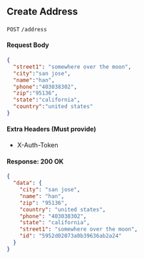## Create Address

`POST` `/address`

#### Request Body

```json
{
  "street1": "somewhere over the moon",
  "city":"san jose",
  "name":"han",
  "phone":"403038302",
  "zip":"95136",
  "state":"california",
  "country":"united states"
}
```

#### Extra Headers (Must provide)

* X-Auth-Token

#### Response: 200 OK

```json
{
  "data": {
    "city": "san jose",
    "name": "han",
    "zip": "95136",
    "country": "united states",
    "phone": "403038302",
    "state": "california",
    "street1": "somewhere over the moon",
    "id": "5952d02073a0b39636ab2a24"
  }
}
```
